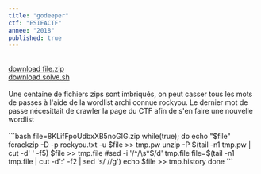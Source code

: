 ```yaml
---
title: "godeeper"
ctf: "ESIEACTF"
annee: "2018"
published: true
---
```

<br />
<a href="/writeup-scripts/2017-2018/ESIEACTF/godeeper/8KLifFpoUdbxXB5noGIG.zip">download file.zip</a>
<br />
<a href="/writeup-scripts/2017-2018/ESIEACTF/godeeper/solve.sh">download solve.sh</a>
<br />
<br />
Une centaine de fichiers zips sont imbriqués, on peut casser tous les mots de passes à l'aide de la wordlist archi connue rockyou. Le dernier mot de passe nécesittait de crawler la page du CTF afin de s'en faire une nouvelle wordlist
<br />
<br />
```bash
file=8KLifFpoUdbxXB5noGIG.zip
while(true); do
	echo "$file"
	fcrackzip -D -p rockyou.txt -u $file >> tmp.pw
	unzip -P $(tail -n1 tmp.pw | cut -d' ' -f5) $file >> tmp.file
	#sed -i '/^/\s*$/d' tmp.file
	file=$(tail -n1 tmp.file | cut -d':' -f2 | sed 's/ //g')
	echo $file >> tmp.history
done
```

